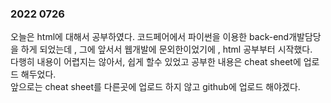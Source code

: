 ### 2022 0726
오늘은 html에 대해서 공부하였다.
코드페어에서 파이썬을 이용한 back-end개발담당을 하게 되었는데 , 그에 앞서서 웹개발에 문외한이었기에 , html 공부부터 시작했다.  
다행히 내용이 어렵지는 않아서, 쉽게 할수 있었고 공부한 내용은 cheat sheet에 업로드 해두었다.  
앞으로는 cheat sheet를 다른곳에 업로드 하지 않고 github에 업로드 해야겠다.  